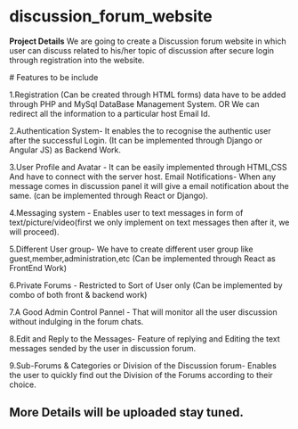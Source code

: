 # discussion_forum_website
**Project Details**
We are going to create a Discussion forum website in which user can discuss related to his/her topic of discussion after secure login through registration into the website. 
</hr>
# Features to be include

1.Registration (Can be created through HTML forms) data have to be added through PHP and MySql DataBase Management System. OR We can redirect all the information to a particular host Email Id.

2.Authentication System- It enables the to recognise the authentic user after the successful Login. (It can be implemented through Django or Angular JS) as Backend Work.

3.User Profile and Avatar - It can be easily implemented through HTML,CSS And have to connect with the server host.
Email Notifications- When any message comes in discussion panel it will give a email  notification about the same. (can be implemented through React or Django).

4.Messaging system - Enables user to text messages in form of text/picture/video(first we only implement on text messages then after it, we will proceed).

5.Different User group- We have to create different user group like guest,member,administration,etc (Can be implemented through React as FrontEnd Work)

6.Private Forums - Restricted to Sort of User only (Can be implemented by combo of both front & backend work)

7.A Good Admin Control Pannel - That will monitor all the user discussion without indulging in the forum chats.

8.Edit and Reply to the Messages-  Feature of replying and Editing the text messages sended by the user in discussion forum.

9.Sub-Forums & Categories or Division of the Discussion forum- Enables the user to quickly find out the Division of the Forums according to their choice.



## More Details will be uploaded stay tuned.
